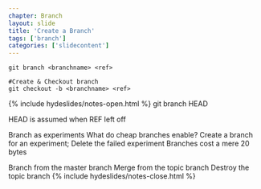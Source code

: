 ```yaml
---
chapter: Branch
layout: slide
title: 'Create a Branch'
tags: ['branch']
categories: ['slidecontent']
---
```


	git branch <branchname> <ref>

	#Create & Checkout branch
	git checkout -b <branchname> <ref>


{% include hydeslides/notes-open.html %}
git branch <BRANCHNAME> HEAD

HEAD is assumed when REF left off

Branch as experiments
What do cheap branches enable?
Create a branch for an experiment; Delete the failed experiment
Branches cost a mere 20 bytes

Branch from the master branch
Merge from the topic branch
Destroy the topic branch
{% include hydeslides/notes-close.html %}